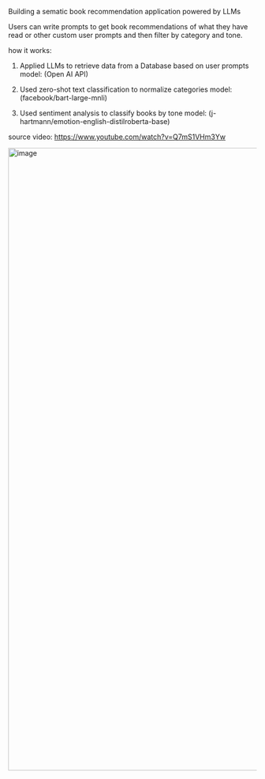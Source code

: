 Building a sematic book recommendation application powered by LLMs

Users can write prompts to get book recommendations of what they have read or other custom user prompts and then filter by category and tone.

how it works:

1. Applied LLMs to retrieve data from a Database based on user prompts model: (Open AI API)

2. Used zero-shot text classification to normalize categories model: (facebook/bart-large-mnli)

3. Used sentiment analysis to classify books by tone model: (j-hartmann/emotion-english-distilroberta-base)


source video: https://www.youtube.com/watch?v=Q7mS1VHm3Yw


<img width="1261" alt="image" src="https://github.com/user-attachments/assets/3b22c49d-9beb-4525-8b34-d93cbbf18e44" />

